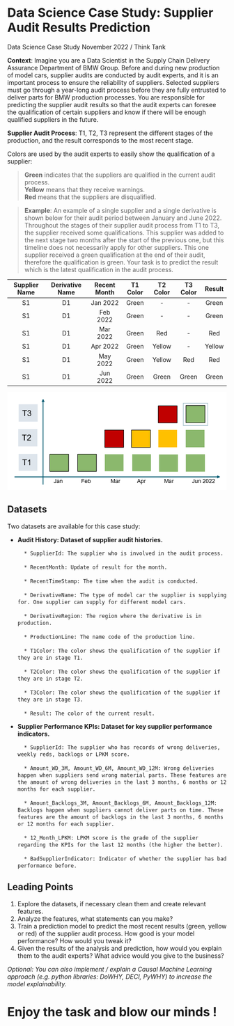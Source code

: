 # Data Science Case Study: Supplier Audit Results Prediction
Data Science Case Study November 2022 / Think Tank

**Context**: Imagine you are a Data Scientist in the Supply Chain Delivery Assurance Department of BMW Group. Before and during new production of model cars, supplier audits are conducted by audit experts, and it is an important process to ensure the reliability of suppliers. Selected suppliers must go through a year-long audit process before they are fully entrusted to deliver parts for BMW production processes. You are responsible for predicting the supplier audit results so that the audit experts can foresee the qualification of certain suppliers and know if there will be enough qualified suppliers in the future.

**Supplier Audit Process**: T1, T2, T3 represent the different stages of the production, and the result corresponds to the most recent stage.

Colors are used by the audit experts to easily show the qualification of a supplier:

> **Green** indicates that the suppliers are qualified in the current audit process. \
**Yellow** means that they receive warnings. \
**Red** means that the suppliers are disqualified.

> **Example**: An example of a single supplier and a single derivative is shown below for their audit period between January and June 2022. Throughout the stages of their supplier audit process from T1 to T3, the supplier received some qualifications. This supplier was added to the next stage two months after the start of the previous one, but this timeline does not necessarily apply for other suppliers. This one supplier received a green qualification at the end of their audit, therefore the qualification is green. Your task is to predict the result which is the latest qualification in the audit process.

|Supplier Name |Derivative Name|Recent Month|T1 Color|T2 Color|T3 Color|Result|
|:-:|:-:|:-:|:-:|:-:|:-:|:-:|
|S1|D1|Jan 2022|Green|-|-|Green|
|S1|D1|Feb 2022|Green|-|-|Green|
|S1|D1|Mar 2022|Green|Red|-|Red|
|S1|D1|Apr 2022|Green|Yellow|-|Yellow|
|S1|D1|May 2022|Green|Yellow|Red|Red|
|S1|D1|Jun 2022|Green|Green|Green|Green|

![alt text](https://github.com/ThinkTankBMWGroup/DataScienceStudyCase/blob/main/Example.PNG?raw=true)

## Datasets
Two datasets are available for this case study:

- **Audit History: Dataset of supplier audit histories.**

		* SupplierId: The supplier who is involved in the audit process.

		* RecentMonth: Update of result for the month.

		* RecentTimeStamp: The time when the audit is conducted.

		* DerivativeName: The type of model car the supplier is supplying for. One supplier can supply for different model cars.

		* DerivativeRegion: The region where the derivative is in production.

		* ProductionLine: The name code of the production line.

		* T1Color: The color shows the qualification of the supplier if they are in stage T1.

		* T2Color: The color shows the qualification of the supplier if they are in stage T2.

		* T3Color: The color shows the qualification of the supplier if they are in stage T3.

		* Result: The color of the current result.

- **Supplier Performance KPIs: Dataset for key supplier performance indicators.**

		* SupplierId: The supplier who has records of wrong deliveries, weekly reds, backlogs or LPKM score.
	
		* Amount_WD_3M, Amount_WD_6M, Amount_WD_12M: Wrong deliveries happen when suppliers send wrong material parts. These features are the amount of wrong deliveries in the last 3 months, 6 months or 12 months for each supplier.

		* Amount_Backlogs_3M, Amount_Backlogs_6M, Amount_Backlogs_12M: Backlogs happen when suppliers cannot deliver parts on time. These features are the amount of backlogs in the last 3 months, 6 months or 12 months for each supplier.

		* 12_Month_LPKM: LPKM score is the grade of the supplier regarding the KPIs for the last 12 months (the higher the better).

		* BadSupplierIndicator: Indicator of whether the supplier has bad performance before.

## Leading Points

1. Explore the datasets, if necessary clean them and create relevant features.
2. Analyze the features, what statements can you make?
3. Train a prediction model to predict the most recent results (green, yellow or red) of the supplier audit process. How good is your model performance? How would you tweak it?
4. Given the results of the analysis and prediction, how would you explain them to the audit experts? What advice would you give to the business?

*Optional: You can also implement / explain a Causal Machine Learning approach (e.g. python libraries: DoWHY, DECI, PyWHY) to increase the model explainability.*

# Enjoy the task and blow our minds !
